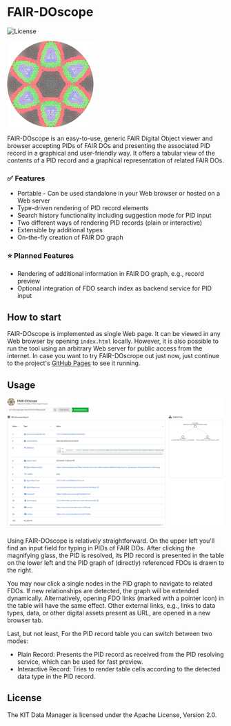 # FAIR-DOscope

![License](https://img.shields.io/github/license/kit-data-manager/fairdoscope.svg)

<img src="/images/logo.png" alt="FAIR-DOscope" width="200"/>

FAIR-DOscope is an easy-to-use, generic FAIR Digital Object viewer and browser accepting PIDs of FAIR DOs and 
presenting the associated PID record in a graphical and user-friendly way. It offers a tabular view of the 
contents of a PID record and a graphical representation of related FAIR DOs. 

### :white_check_mark: Features

* Portable - Can be used standalone in your Web browser or hosted on a Web server
* Type-driven rendering of PID record elements
* Search history functionality including suggestion mode for PID input
* Two different ways of rendering PID records (plain or interactive) 
* Extensible by additional types
* On-the-fly creation of FAIR DO graph

### :star: Planned Features

* Rendering of additional information in FAIR DO graph, e.g., record preview
* Optional integration of FDO search index as backend service for PID input

## How to start

FAIR-DOscope is implemented as single Web page. It can be viewed in any Web browser by opening `index.html` locally. 
However, it is also possible to run the tool using an arbitrary Web server for public access from the internet. In case
you want to try FAIR-DOscrope out just now, just continue to the project's [GitHub Pages](https://kit-data-manager.github.io/fairdoscope/)
to see it running.

## Usage 

<img src="/images/screenshot.png" alt="FAIR-DOscope"/>

Using FAIR-DOscope is relatively straightforward. On the upper left you'll find an input field for typing in PIDs of FAIR DOs.
After clicking the magnifying glass, the PID is resolved, its PID record is presented in the table on the lower left and the 
PID graph of (directly) referenced FDOs is drawn to the right. 

You may now click a single nodes in the PID graph to navigate to related FDOs. If new relationships are detected, the graph will
be extended dynamically. Alternatively, opening FDO links (marked with a pointer icon) in the table will have the same effect. 
Other external links, e.g., links to data types, data, or other digital assets present as URL, are opened in a new browser tab.

Last, but not least, For the PID record table you can switch between two modes:

* Plain Record: Presents the PID record as received from the PID resolving service, which can be used for fast preview.
* Interactive Record: Tries to render table cells according to the detected data type in the PID record.


## License

The KIT Data Manager is licensed under the Apache License, Version 2.0.
